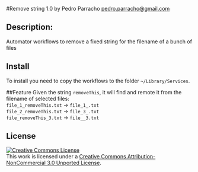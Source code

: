#Remove string 1.0
by Pedro Parracho <pedro.parracho@gmail.com>

## Description:
Automator workflows to remove a	fixed string for the filename of a bunch of files
 
## Install
To install you need to copy the workflows to the folder `~/Library/Services`.

##Feature
Given the string `removeThis`, it will find and remote it from the filename of selected files:  
`file_1_removeThis.txt` -> `file_1_.txt`  
`file_2_removeThis.txt` -> `file_3_.txt`  
`file_removeThis_3.txt` -> `file__3.txt`  
## License

<a rel="license" href="http://creativecommons.org/licenses/by-nc/3.0/"><img alt="Creative Commons License" style="border-width:0" src="http://i.creativecommons.org/l/by-nc/3.0/88x31.png" /></a><br />This work is licensed under a <a rel="license" href="http://creativecommons.org/licenses/by-nc/3.0/">Creative Commons Attribution-NonCommercial 3.0 Unported License</a>.